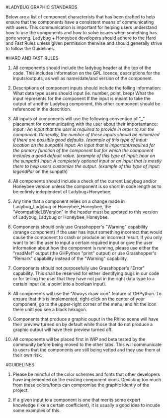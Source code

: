 #LADYBUG GRAPHIC STANDARDS

Below are a list of component characterists that has been drafted to help ensure that the components have a consistent means of communicating with users.
This communication is important for helping users understand how to use the components and how to solve issues when something has gone wrong.
Ladybug + Honeybee developers should adhere to the Hard and Fast Rules unless given permission therwise and should generally strive to follow the Guidelines.


#HARD AND FAST RULES

1) All components should include the ladybug header at the top of the code.  This includes information on the GPL licence, descriptions for the inputs/outputs, as well as name/date/and version of the component.

2) Descriptions of component inputs should include the folling information:
	What data type users should input (ie. number, point, brep)
	What the input represents for the component
	If the input is meant to take the output of another Ladybug component, this other component should be referenced in the descrition.

3) All inputs of components will use the following convention of "_" placement for communicating with the user about their importantance:
	_input : An input that the user is required to provide in order to run the component.  Generally, the number of these inputs should be minimized if there are possible good defaults. (example of this type of input: _location on the sunpath)
	_input_: An input that is important/required for the primary function of the component but for which the component includes a good default value. (example of this type of input: _hour_ on the sunpath)
	input_: A completely optional input or an input that is mostly there to help users customize the output. (example of this type of input: legendPar_ on the sunpath)
	
4) All components should include a check of the current Ladybug and/or Honeybee version unless the component is so short in code length as to be entirely independent of Ladybug+Honyebee.

5) Any time that a component relies on a change made in Ladybug_Ladybug or Honeybee_Honeybee, the "#compatibleLBVersion" in the header must be updated to this version of Ladybug_Ladybug or Honeybee_Honeybee.

6) Components should only use Grasshopper's "Warning" capability (orange component) if the user has input something incorrect that would cause the component to crash or produce an incorrect result.  If you only want to tell the user to input a certain required input or give the user information about how the component is running, please use either the "readMe!" output (the GHPython "print" output) or use Grasshopper's "Remark" capability instead of the "Warning" capability.

7) Components should not purposefully use Grasshopper's "Error" capability.  This shall be reserved for either identifying bugs in our code or for telling the user that they have not put in the right data type to a certain input (ie. a point into a boolean input).

8) All components will use the "Always draw icon" feature of GHPython.  To ensure that this is implemented, right-click on the center of your component, go to the upper-right corner of the menu, and hit the icon there unitl you see a black hexagon.

9) Components that produce a graphic ouput in the Rhino scene will have their preview turned on by default while those that do not produce a graphic output will have their preview turned off.

10) All components will be placed first in WIP and beta tested by the community before being moved to the other tabs.  This will communicate to users that the components are still being vetted and they use them at their own risk.




#GUIDELINES

1) Please be mindful of the color schemes and fonts that other developers have implemented on the existing component icons.  Deviating too much from these colors/fonts can compromise the graphic identiy of the project.

2) If a given input to a component is one that merits some expert knowledge (like a certain coefficient), it is usually a good idea to incude some examples of this.